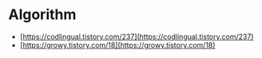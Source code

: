 # Algorithm

* [https://codlingual.tistory.com/237](https://codlingual.tistory.com/237)
* [https://growy.tistory.com/18](https://growy.tistory.com/18)
